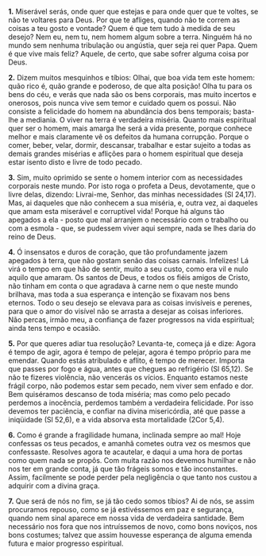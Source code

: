 **1.** Miserável serás, onde quer que estejas e para onde quer que te voltes, se não te voltares para Deus. Por que te afliges, quando não te correm as coisas a teu gosto e vontade? Quem é que tem tudo à medida de seu desejo? Nem eu, nem tu, nem homem algum sobre a terra. Ninguém há no mundo sem nenhuma tribulação ou angústia, quer seja rei quer Papa. Quem é que vive mais feliz? Aquele, de certo, que sabe sofrer alguma coisa por Deus.

**2.** Dizem muitos mesquinhos e tíbios: Olhai, que boa vida tem este homem: quão rico é, quão grande e poderoso, de que alta posição! Olha tu para os bens do céu, e verás que nada são os bens corporais, mas muito incertos e onerosos, pois nunca vive sem temor e cuidado quem os possui. Não consiste a felicidade do homem na abundância dos bens temporais; basta-lhe a mediania. O viver na terra é verdadeira miséria. Quanto mais espiritual quer ser o homem, mais amarga lhe será a vida presente, porque conhece melhor e mais claramente vê os defeitos da humana corrupção. Porque o comer, beber, velar, dormir, descansar, trabalhar e estar sujeito a todas as demais grandes misérias e aflições para o homem espiritual que deseja estar isento disto e livre de todo pecado.

**3.** Sim, muito oprimido se sente o homem interior com as necessidades corporais neste mundo. Por isto roga o profeta a Deus, devotamente, que o livre delas, dizendo: Livrai-me, Senhor, das minhas necessidades (Sl 24,17). Mas, ai daqueles que não conhecem a sua miséria, e, outra vez, ai daqueles que amam esta miserável e corruptível vida! Porque há alguns tão apegados a ela - posto que mal arranjem o necessário com o trabalho ou com a esmola - que, se pudessem viver aqui sempre, nada se lhes daria do reino de Deus.

**4.** Ó insensatos e duros de coração, que tão profundamente jazem apegados à terra, que não gostam senão das coisas carnais. Infelizes! Lá virá o tempo em que hão de sentir, muito a seu custo, como era vil e nulo aquilo que amaram. Os santos de Deus, e todos os fiéis amigos de Cristo, não tinham em conta o que agradava à carne nem o que neste mundo brilhava, mas toda a sua esperança e intenção se fixavam nos bens eternos. Todo o seu desejo se elevava para as coisas invisíveis e perenes, para que o amor do visível não se arrasta a desejar as coisas inferiores. Não percas, irmão meu, a confiança de fazer progressos na vida espiritual; ainda tens tempo e ocasião.

**5.** Por que queres adiar tua resolução? Levanta-te, começa já e dize: Agora é tempo de agir, agora é tempo de pelejar, agora é tempo próprio para me emendar. Quando estás atribulado e aflito, é tempo de merecer. Importa que passes por fogo e água, antes que chegues ao refrigério (Sl 65,12). Se não te fizeres violência, não vencerás os vícios. Enquanto estamos neste frágil corpo, não podemos estar sem pecado, nem viver sem enfado e dor. Bem quiséramos descanso de toda miséria; mas como pelo pecado perdemos a inocência, perdemos também a verdadeira felicidade. Por isso devemos ter paciência, e confiar na divina misericórdia, até que passe a iniqüidade (Sl 52,6), e a vida absorva esta mortalidade (2Cor 5,4).

**6.** Como é grande a fragilidade humana, inclinada sempre ao mal! Hoje confessas os teus pecados, e amanhã cometes outra vez os mesmos que confessaste. Resolves agora te acautelar, e daqui a uma hora de portas como quem nada se propôs. Com muita razão nos devemos humilhar e não nos ter em grande conta, já que tão frágeis somos e tão inconstantes. Assim, facilmente se pode perder pela negligência o que tanto nos custou a adquirir com a divina graça.

**7.** Que será de nós no fim, se já tão cedo somos tíbios? Ai de nós, se assim procuramos repouso, como se já estivéssemos em paz e segurança, quando nem sinal aparece em nossa vida de verdadeira santidade. Bem necessário nos fora que nos intruíssemos de novo, como bons noviços, nos bons costumes; talvez que assim houvesse esperança de alguma emenda futura e maior progresso espiritual.

